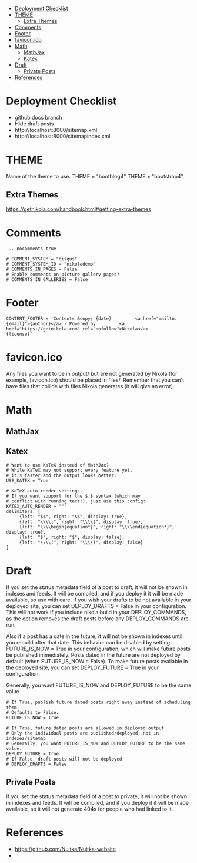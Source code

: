 


- [Deployment Checklist](#deployment-checklist)
- [THEME](#theme)
  - [Extra Themes](#extra-themes)
- [Comments](#comments)
- [Footer](#footer)
- [favicon.ico](#faviconico)
- [Math](#math)
  - [MathJax](#mathjax)
  - [Katex](#katex)
- [Draft](#draft)
  - [Private Posts](#private-posts)
- [References](#references)


# Deployment Checklist

- github docs branch
- Hide draft posts
- http://localhost:8000/sitemap.xml
- http://localhost:8000/sitemapindex.xml


# THEME

Name of the theme to use.
THEME = "bootblog4"
THEME = "bootstrap4"

##  Extra Themes

https://getnikola.com/handbook.html#getting-extra-themes




# Comments

```
 .. nocomments true
```


```
# COMMENT_SYSTEM = "disqus"
# COMMENT_SYSTEM_ID = "nikolademo"
# COMMENTS_IN_PAGES = False
# Enable comments on picture gallery pages?
# COMMENTS_IN_GALLERIES = False
```

# Footer


```
CONTENT_FOOTER = 'Contents &copy; {date}         <a href="mailto:{email}">{author}</a> - Powered by         <a href="https://getnikola.com" rel="nofollow">Nikola</a>         {license}'
```

# favicon.ico

Any files you want to be in output/ but are not generated by Nikola (for example, favicon.ico) should be placed in files/. Remember that you can't have files that collide with files Nikola generates (it will give an error).

# Math

## MathJax



## Katex

```
# Want to use KaTeX instead of MathJax? 
# While KaTeX may not support every feature yet, 
# it's faster and the output looks better.
USE_KATEX = True

# KaTeX auto-render settings. 
# If you want support for the $.$ syntax (which may
# conflict with running text!), just use this config:
KATEX_AUTO_RENDER = """
delimiters: [
     {left: "$$", right: "$$", display: true},
     {left: "\\\\[", right: "\\\\]", display: true},
     {left: "\\\\begin{equation*}", right: "\\\\end{equation*}", display: true},
     {left: "$", right: "$", display: false},
     {left: "\\\\(", right: "\\\\)", display: false}
]
```



# Draft

If you set the status metadata field of a post to draft, it will not be shown in indexes and feeds. It will be compiled, and if you deploy it it will be made available, so use with care. If you wish your drafts to be not available in your deployed site, you can set DEPLOY_DRAFTS = False in your configuration. This will not work if you include nikola build in your DEPLOY_COMMANDS, as the option removes the draft posts before any DEPLOY_COMMANDS are run.

Also if a post has a date in the future, it will not be shown in indexes until you rebuild after that date. This behavior can be disabled by setting FUTURE_IS_NOW = True in your configuration, which will make future posts be published immediately. Posts dated in the future are not deployed by default (when FUTURE_IS_NOW = False). To make future posts available in the deployed site, you can set DEPLOY_FUTURE = True in your configuration. 

Generally, you want FUTURE_IS_NOW and DEPLOY_FUTURE to be the same value.


```
# If True, publish future dated posts right away instead of scheduling them.
# Defaults to False.
FUTURE_IS_NOW = True

# If True, future dated posts are allowed in deployed output
# Only the individual posts are published/deployed; not in indexes/sitemap
# Generally, you want FUTURE_IS_NOW and DEPLOY_FUTURE to be the same value.
DEPLOY_FUTURE = True
# If False, draft posts will not be deployed
# DEPLOY_DRAFTS = False
```


## Private Posts

If you set the status metadata field of a post to private, it will not be shown in indexes and feeds. It will be compiled, and if you deploy it it will be made available, so it will not generate 404s for people who had linked to it.


# References


- https://github.com/Nuitka/Nuitka-website
- 